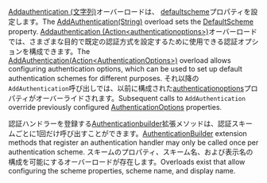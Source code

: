 <!--Don't update this for 2.2, use the 2.2 version -->
<span data-ttu-id="7b782-101">[Addauthentication (文字列)](/dotnet/api/microsoft.extensions.dependencyinjection.authenticationservicecollectionextensions.addauthentication#Microsoft_Extensions_DependencyInjection_AuthenticationServiceCollectionExtensions_AddAuthentication_Microsoft_Extensions_DependencyInjection_IServiceCollection_System_String_)オーバーロードは、 [defaultscheme](/dotnet/api/microsoft.aspnetcore.authentication.authenticationoptions.defaultscheme)プロパティを設定します。</span><span class="sxs-lookup"><span data-stu-id="7b782-101">The [AddAuthentication(String)](/dotnet/api/microsoft.extensions.dependencyinjection.authenticationservicecollectionextensions.addauthentication#Microsoft_Extensions_DependencyInjection_AuthenticationServiceCollectionExtensions_AddAuthentication_Microsoft_Extensions_DependencyInjection_IServiceCollection_System_String_) overload sets the [DefaultScheme](/dotnet/api/microsoft.aspnetcore.authentication.authenticationoptions.defaultscheme) property.</span></span> <span data-ttu-id="7b782-102">[Addauthentication (Action&lt;authenticationoptions&gt;)](/dotnet/api/microsoft.extensions.dependencyinjection.authenticationservicecollectionextensions.addauthentication#Microsoft_Extensions_DependencyInjection_AuthenticationServiceCollectionExtensions_AddAuthentication_Microsoft_Extensions_DependencyInjection_IServiceCollection_System_Action_Microsoft_AspNetCore_Authentication_AuthenticationOptions__)オーバーロードでは、さまざまな目的で既定の認証方式を設定するために使用できる認証オプションを構成できます。</span><span class="sxs-lookup"><span data-stu-id="7b782-102">The [AddAuthentication(Action&lt;AuthenticationOptions&gt;)](/dotnet/api/microsoft.extensions.dependencyinjection.authenticationservicecollectionextensions.addauthentication#Microsoft_Extensions_DependencyInjection_AuthenticationServiceCollectionExtensions_AddAuthentication_Microsoft_Extensions_DependencyInjection_IServiceCollection_System_Action_Microsoft_AspNetCore_Authentication_AuthenticationOptions__) overload allows configuring authentication options, which can be used to set up default authentication schemes for different purposes.</span></span> <span data-ttu-id="7b782-103">それ以降の`AddAuthentication`呼び出しでは、以前に構成された[authenticationoptions](/dotnet/api/microsoft.aspnetcore.builder.authenticationoptions)プロパティがオーバーライドされます。</span><span class="sxs-lookup"><span data-stu-id="7b782-103">Subsequent calls to `AddAuthentication` override previously configured [AuthenticationOptions](/dotnet/api/microsoft.aspnetcore.builder.authenticationoptions) properties.</span></span>

<span data-ttu-id="7b782-104">認証ハンドラーを登録する[Authenticationbuilder](/dotnet/api/microsoft.aspnetcore.authentication.authenticationbuilder)拡張メソッドは、認証スキームごとに1回だけ呼び出すことができます。</span><span class="sxs-lookup"><span data-stu-id="7b782-104">[AuthenticationBuilder](/dotnet/api/microsoft.aspnetcore.authentication.authenticationbuilder) extension methods that register an authentication handler may only be called once per authentication scheme.</span></span> <span data-ttu-id="7b782-105">スキームのプロパティ、スキーム名、および表示名の構成を可能にするオーバーロードが存在します。</span><span class="sxs-lookup"><span data-stu-id="7b782-105">Overloads exist that allow configuring the scheme properties, scheme name, and display name.</span></span>
